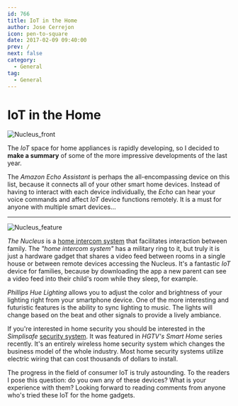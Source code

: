 ```yaml
---
id: 766
title: IoT in the Home
author: Jose Cerrejon
icon: pen-to-square
date: 2017-02-09 09:40:00
prev: /
next: false
category:
  - General
tag:
  - General
---
```


# IoT in the Home

![Nucleus_front](/images/2017/02/Nucleus_front.png)

The *IoT* space for home appliances is rapidly developing, so I decided to **make a summary** of some of the more impressive developments of the last year.

The *Amazon Echo Assistant* is perhaps the all-encompassing device on this list, because it connects all of your other smart home devices. Instead of having to interact with each device individually, the *Echo* can hear your voice commands and affect *IoT* device functions remotely. It is a must for anyone with multiple smart devices...

- - -
![Nucleus_feature](/images/2017/02/Nucleus_feature.png)

*The Nucleus* is a [home intercom system](https://nucleuslife.com/) that facilitates interaction between family. The *"home intercom system"* has a military ring to it, but truly it is just a hardware gadget that shares a video feed between rooms in a single house or between remote devices accessing the Nucleus. It's a fantastic *IoT* device for families, because by downloading the app a new parent can see a video feed into their child's room while they sleep, for example.

*Phillips Hue Lighting* allows you to adjust the color and brightness of your lighting right from your smartphone device. One of the more interesting and futuristic features is the ability to sync lighting to music. The lights will change based on the beat and other signals to provide a lively ambiance.

If you're interested in home security you should be interested in the *Simplisafe* [security system](http://simplisafe.com/wireless-security-systems). It was featured in *HGTV's Smart Home* series recently. It's an entirely wireless home security system which changes the business model of the whole industry. Most home security systems utilize electric wiring that can cost thousands of dollars to install.

The progress in the field of consumer IoT is truly astounding. To the readers I pose this question: do you own any of these devices? What is your experience with them? Looking forward to reading comments from anyone who's tried these IoT for the home gadgets.